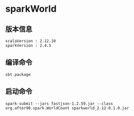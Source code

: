# sparkWorld

## 版本信息
```
scalaVersion : 2.12.10
sparkVersion : 2.4.5
```

## 编译命令
```
sbt package
```

## 启动命令
```
spark-submit --jars fastjson-1.2.59.jar --class org.after90.spark.WorldCount sparkworld_2.12-0.1.0.jar
```